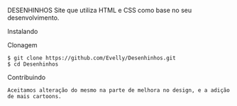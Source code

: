 DESENHINHOS 
    Site que utiliza HTML e CSS como base no seu desenvolvimento. 

Instalando

Clonagem

    $ git clone https://github.com/Evelly/Desenhinhos.git
    $ cd Desenhinhos

Contribuindo

    Aceitamos alteração do mesmo na parte de melhora no design, e a adição de mais cartoons.
